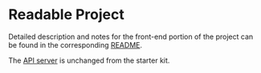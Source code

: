 # Readable Project

Detailed description and notes for the front-end portion of the project can be found in the corresponding [README][1].

The [API server][2] is unchanged from the starter kit.

[1]: fontend/README.md
[2]: api-server/README.md
